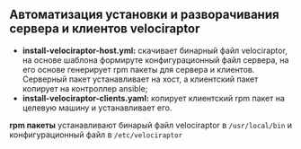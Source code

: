 ## Автоматизация установки и разворачивания сервера и клиентов velociraptor

- **install-velociraptor-host.yml:** скачивает бинарный файл velociraptor, на основе шаблона формируте конфигурационный файл сервера, на его основе генерирует rpm пакеты для сервера и клиентов. Серверный пакет устанавливает на хост, а клиентский пакет копирует на контроллер ansible;
- **install-velociraptor-clients.yaml:** копирует клиентский rpm пакет на целевую машину и устанавливает его.

**rpm пакеты** устанавливают бинарый файл velociraptor в `/usr/local/bin` и конфигурационный файл в `/etc/velociraptor`
